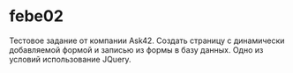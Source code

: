 # febe02

Тестовое задание от компании Ask42. Создать страницу с динамически добавляемой формой и записью из формы в базу данных. Одно из условий использование JQuery.
